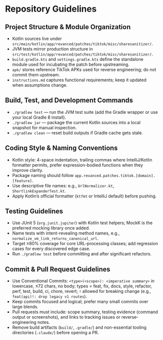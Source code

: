 # Repository Guidelines

## Project Structure & Module Organization
- Kotlin sources live under `src/main/kotlin/app/revanced/patches/tiktok/misc/sharesanitizer/`.
- JVM tests mirror production structure in `src/test/kotlin/app/revanced/patches/tiktok/misc/sharesanitizer/`.
- `build.gradle.kts` and `settings.gradle.kts` define the standalone module used for incubating the patch before upstreaming.
- `apk/` stores reference TikTok APKs used for reverse engineering; do not commit them upstream.
- `instructions.md` captures functional requirements; keep it updated when assumptions change.

## Build, Test, and Development Commands
- `./gradlew test` &mdash; run the JVM test suite (add the Gradle wrapper or use your local Gradle 8 install).
- `./gradlew jar` &mdash; package the current Kotlin sources into a local snapshot for manual inspection.
- `./gradlew clean` &mdash; reset build outputs if Gradle cache gets stale.

## Coding Style & Naming Conventions
- Kotlin style: 4-space indentation, trailing commas where IntelliJ/Kotlin formatter permits, prefer expression-bodied functions when they improve clarity.
- Package naming should follow `app.revanced.patches.tiktok.[domain].[feature]`.
- Use descriptive file names: e.g., `UrlNormalizer.kt`, `ShortlinkExpanderTest.kt`.
- Apply Kotlin’s official formatter (`ktfmt` or IntelliJ default) before pushing.

## Testing Guidelines
- Use JUnit 5 (`org.junit.jupiter`) with Kotlin test helpers; MockK is the preferred mocking library once added.
- Name tests with intent-revealing method names, e.g., `normalize_vm_link_returns_canonical_url`.
- Target ≥80% coverage for core URL-processing classes; add regression cases for every discovered edge case.
- Run `./gradlew test` before committing and after significant refactors.

## Commit & Pull Request Guidelines
- Use Conventional Commits: `<type>(<scope>): <imperative summary>` in lowercase, ≤72 chars, no body; types = feat, fix, docs, style, refactor, perf, test, build, ci, chore, revert; `!` allowed for breaking change (e.g., `feat(api)!: drop legacy v1 routes`).
- Keep commits focused and logical; prefer many small commits over large blends.
- Pull requests must include: scope summary, testing evidence (command output or screenshots), and links to tracking issues or reverse-engineering notes.
- Remove build artifacts (`build/`, `.gradle/`) and non-essential tooling directories (`.claude/`) before opening a PR.
